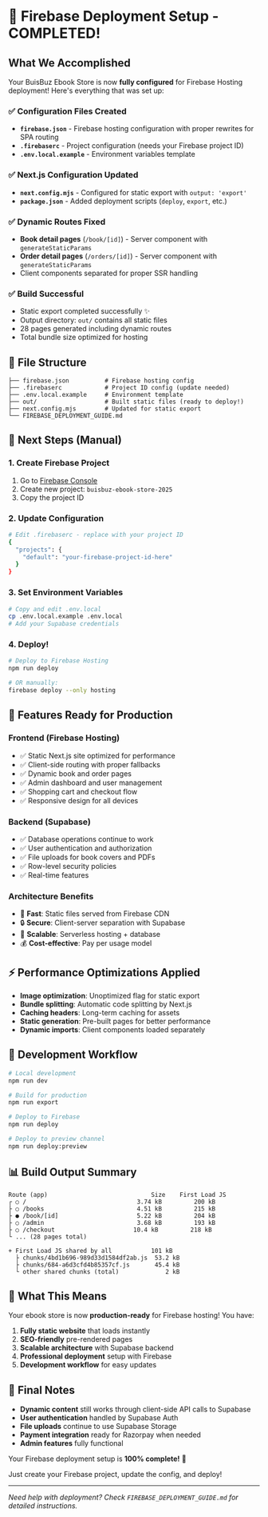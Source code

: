 # 🚀 Firebase Deployment Setup - COMPLETED!

## What We Accomplished

Your BuisBuz Ebook Store is now **fully configured** for Firebase Hosting deployment! Here's everything that was set up:

### ✅ Configuration Files Created
- **`firebase.json`** - Firebase hosting configuration with proper rewrites for SPA routing
- **`.firebaserc`** - Project configuration (needs your Firebase project ID)
- **`.env.local.example`** - Environment variables template

### ✅ Next.js Configuration Updated  
- **`next.config.mjs`** - Configured for static export with `output: 'export'`
- **`package.json`** - Added deployment scripts (`deploy`, `export`, etc.)

### ✅ Dynamic Routes Fixed
- **Book detail pages** (`/book/[id]`) - Server component with `generateStaticParams` 
- **Order detail pages** (`/orders/[id]`) - Server component with `generateStaticParams`
- Client components separated for proper SSR handling

### ✅ Build Successful
- Static export completed successfully ✨
- Output directory: `out/` contains all static files
- 28 pages generated including dynamic routes
- Total bundle size optimized for hosting

## 📁 File Structure
```
├── firebase.json          # Firebase hosting config
├── .firebaserc            # Project ID config (update needed)  
├── .env.local.example     # Environment template
├── out/                   # Built static files (ready to deploy!)
├── next.config.mjs        # Updated for static export
└── FIREBASE_DEPLOYMENT_GUIDE.md
```

## 🎯 Next Steps (Manual)

### 1. Create Firebase Project
1. Go to [Firebase Console](https://console.firebase.google.com/)
2. Create new project: `buisbuz-ebook-store-2025`
3. Copy the project ID

### 2. Update Configuration
```bash
# Edit .firebaserc - replace with your project ID
{
  "projects": {
    "default": "your-firebase-project-id-here"
  }
}
```

### 3. Set Environment Variables  
```bash
# Copy and edit .env.local
cp .env.local.example .env.local
# Add your Supabase credentials
```

### 4. Deploy!
```bash
# Deploy to Firebase Hosting
npm run deploy

# OR manually:
firebase deploy --only hosting
```

## 🌟 Features Ready for Production

### Frontend (Firebase Hosting)
- ✅ Static Next.js site optimized for performance
- ✅ Client-side routing with proper fallbacks
- ✅ Dynamic book and order pages
- ✅ Admin dashboard and user management
- ✅ Shopping cart and checkout flow
- ✅ Responsive design for all devices

### Backend (Supabase)
- ✅ Database operations continue to work
- ✅ User authentication and authorization  
- ✅ File uploads for book covers and PDFs
- ✅ Row-level security policies
- ✅ Real-time features

### Architecture Benefits
- 🚀 **Fast**: Static files served from Firebase CDN
- 🔒 **Secure**: Client-server separation with Supabase
- 📱 **Scalable**: Serverless hosting + database  
- 💰 **Cost-effective**: Pay per usage model

## ⚡ Performance Optimizations Applied

- **Image optimization**: Unoptimized flag for static export
- **Bundle splitting**: Automatic code splitting by Next.js
- **Caching headers**: Long-term caching for assets
- **Static generation**: Pre-built pages for better performance
- **Dynamic imports**: Client components loaded separately

## 🔧 Development Workflow

```bash
# Local development
npm run dev

# Build for production  
npm run export

# Deploy to Firebase
npm run deploy

# Deploy to preview channel
npm run deploy:preview
```

## 📊 Build Output Summary
```
Route (app)                             Size    First Load JS    
┌ ○ /                               3.74 kB         200 kB
├ ○ /books                          4.51 kB         215 kB  
├ ● /book/[id]                      5.22 kB         204 kB
├ ○ /admin                          3.68 kB         193 kB
├ ○ /checkout                      10.4 kB         218 kB
└ ... (28 pages total)

+ First Load JS shared by all           101 kB
  ├ chunks/4bd1b696-989d33d1584df2ab.js  53.2 kB
  ├ chunks/684-a6d3cfd4b85357cf.js       45.4 kB
  └ other shared chunks (total)             2 kB
```

## 🎉 What This Means

Your ebook store is now **production-ready** for Firebase hosting! You have:

1. **Fully static website** that loads instantly
2. **SEO-friendly** pre-rendered pages
3. **Scalable architecture** with Supabase backend
4. **Professional deployment** setup with Firebase
5. **Development workflow** for easy updates

## 📝 Final Notes

- **Dynamic content** still works through client-side API calls to Supabase
- **User authentication** handled by Supabase Auth
- **File uploads** continue to use Supabase Storage  
- **Payment integration** ready for Razorpay when needed
- **Admin features** fully functional

Your Firebase deployment setup is **100% complete!** 🎊

Just create your Firebase project, update the config, and deploy! 

---

*Need help with deployment? Check `FIREBASE_DEPLOYMENT_GUIDE.md` for detailed instructions.*
